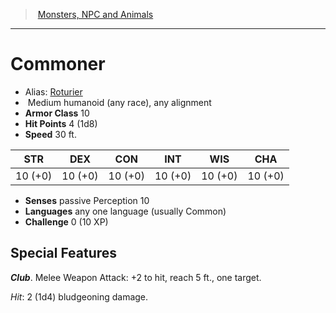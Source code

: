 ﻿> [Monsters, NPC and Animals](srd_monsters.md)

---

# Commoner

- Alias: [Roturier](hd_monsters_roturier.md)
-  Medium humanoid (any race), any alignment
- **Armor Class** 10
- **Hit Points** 4 (1d8)
- **Speed** 30 ft.

|STR|DEX|CON|INT|WIS|CHA|
|---|---|---|---|---|---|
|10 (+0)|10 (+0)|10 (+0)|10 (+0)|10 (+0)|10 (+0)|

- **Senses** passive Perception 10
- **Languages** any one language (usually Common)
- **Challenge** 0 (10 XP)

## Special Features

**_Club_**. Melee Weapon Attack: +2 to hit, reach 5 ft., one target.

_Hit_: 2 (1d4) bludgeoning damage.

